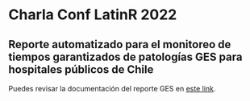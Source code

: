 # Charla Conf LatinR 2022

## Reporte automatizado para el monitoreo de tiempos garantizados de patologías GES para hospitales públicos de Chile

Puedes revisar la documentación del reporte GES en [este link](https://github.com/paulovillarroel/reporte_GES).
